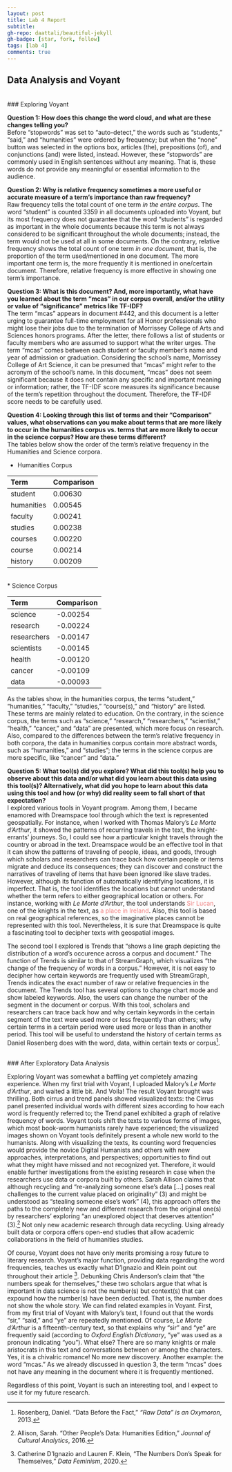 ```yaml
---
layout: post
title: Lab 4 Report
subtitle:
gh-repo: daattali/beautiful-jekyll
gh-badge: [star, fork, follow]
tags: [lab 4]
comments: true
---
```


## Data Analysis and Voyant

<br/>
### Exploring Voyant

**Question 1: How does this change the word cloud, and what are these changes telling you?**<br/>
Before “stopwords” was set to “auto-detect,” the words such as “students,” “said,” and “humanities” were ordered by frequency; but when the “none” button was selected in the options box, articles (the), prepositions (of), and conjunctions (and) were listed, instead. However, these “stopwords” are commonly used in English sentences without any meaning. That is, these words do not provide any meaningful or essential information to the audience.

**Question 2: Why is relative frequency sometimes a more useful or accurate measure of a term’s importance than raw frequency?**<br/>
Raw frequency tells the total count of one term *in the entire corpus*. The word “student” is counted 3359 in all documents uploaded into Voyant, but its most frequency does not guarantee that the word “students” is regarded as important in the whole documents because this term is not always considered to be significant throughout the whole documents; instead, the term would not be used at all in some documents. On the contrary, relative frequency shows the total count of one term *in one document*, that is, the proportion of the term used/mentioned in one document. The more important one term is, the more frequently it is mentioned in one/certain document. Therefore, relative frequency is more effective in showing one term’s importance.

**Question 3: What is this document? And, more importantly, what have you learned about the term “mcas” in our corpus overall, and/or the utility or value of “significance” metrics like TF-IDF?**<br/>
The term “mcas” appears in document #442, and this document is a letter urging to guarantee full-time employment for all Honor professionals who might lose their jobs due to the termination of Morrissey College of Arts and Sciences honors programs. After the letter, there follows a list of students or faculty members who are assumed to support what the writer urges. The term “mcas” comes between each student or faculty member’s name and year of admission or graduation. Considering the school’s name, Morrissey College of Art Science, it can be presumed that “mcas” might refer to the acronym of the school’s name. In this document, “mcas” does not seem significant because it does not contain any specific and important meaning or information; rather, the TF-IDF score measures its significance because of the term’s repetition throughout the document. Therefore, the TF-IDF score needs to be carefully used.

**Question 4: Looking through this list of terms and their “Comparison” values, what observations can you make about terms that are more likely to occur in the humanities corpus vs. terms that are more likely to occur in the science corpus? How are these terms different?**<br/>
The tables below show the order of the term’s relative frequency in the Humanities and Science corpora.

* Humanities Corpus

|  Term | Comparison |
| :-----| :---|
| student | 0.00630 |
| humanities | 0.00545 |
| faculty | 0.00241 |
| studies | 0.00238 |
| courses | 0.00220 |
| course | 0.00214 |
| history | 0.00209 |

<br/>
* Science Corpus

|  Term | Comparison |
| :-----| :---|
| science | -0.00254 |
| research | -0.00224 |
| researchers | -0.00147 |
| scientists | -0.00145 |
| health | -0.00120 |
| cancer | -0.00109 |
| data | -0.00093 |

As the tables show, in the humanities corpus, the terms “student,” “humanities,” “faculty,” “studies,” “course(s),” and “history” are listed. These terms are mainly related to education. On the contrary, in the science corpus, the terms such as “science,” “research,” “researchers,” “scientist,” “health,” “cancer,” and “data” are presented, which more focus on research. Also, compared to the differences between the term’s relative frequency in both corpora, the data in humanities corpus contain more abstract words, such as “humanities,” and “studies”; the terms in the science corpus are more specific, like “cancer” and “data.”

**Question 5: What tool(s) did you explore? What did this tool(s) help you to observe about this data and/or what did you learn about this data using this tool(s)? Alternatively, what did you hope to learn about this data using this tool and how (or why) did reality seem to fall short of that expectation?**<br/>
I explored various tools in Voyant program. Among them, I became enamored with Dreamspace tool through which the text is represented geospatially. For instance, when I worked with Thomas Malory’s *Le Morte d’Arthur*, it showed the patterns of recurring travels in the text, the knight-errants’ journeys. So, I could see how a particular knight travels through the country or abroad in the text. Dreamspace would be an effective tool in that it can show the patterns of traveling of people, ideas, and goods, through which scholars and researchers can trace back how certain people or items migrate and deduce its consequences; they can discover and construct the narratives of traveling of items that have been ignored like slave trades. However, although its function of automatically identifying locations, it is imperfect. That is, the tool identifies the locations but cannot understand whether the term refers to either geographical location or others. For instance, working with *Le Morte d’Arthur*, the tool understands <span style="color: lightcoral;">Sir Lucan</span>, one of the knights in the text, as <span style="color: lightcoral;">a place in Ireland</span>. Also, this tool is based on real geographical references, so the imaginative places cannot be represented with this tool. Nevertheless, it is sure that Dreamspace is quite a fascinating tool to decipher texts with geospatial images.

The second tool I explored is Trends that “shows a line graph depicting the distribution of a word’s occurence across a corpus and document.” The function of Trends is similar to that of StreamGraph, which visualizes “the change of the frequency of words in a corpus.” However, it is not easy to decipher how certain keywords are frequently used with StreamGraph, Trends indicates the exact number of raw or relative frequencies in the document. The Trends tool has several options to change chart mode and show labeled keywords. Also, the users can change the number of the segment in the document or corpus. With this tool, scholars and researchers can trace back how and why certain keywords in the certain segment of the text were used more or less frequently than others; why certain terms in a certain period were used more or less than in another period. This tool will be useful to understand the history of certain terms as Daniel Rosenberg does with the word, data, within certain texts or corpus[^1].  


<br/>
### After Exploratory Data Analysis

Exploring Voyant was somewhat a baffling yet completely amazing experience. When my first trial with Voyant, I uploaded Malory’s *Le Morte d’Arthur*, and waited a little bit. And Voila! The result Voyant brought was thrilling. Both cirrus and trend panels showed visualized texts: the Cirrus panel presented individual words with different sizes according to how each word is frequently referred to; the Trend panel exhibited a graph of relative frequency of words. Voyant tools shift the texts to various forms of images, which most book-worm humanists rarely have experienced; the visualized images shown on Voyant tools definitely present a whole new world to the humanists. Along with visualizing the texts, its counting word frequencies would provide the novice Digital Humanists and others with new approaches, interpretations, and perspectives; opportunities to find out what they might have missed and not recognized yet. Therefore, it would enable further investigations from the existing research in case when the researchers use data or corpora built by others. Sarah Allison claims that although recycling and “re-analyzing someone else’s data [...] poses real challenges to the current value placed on originality” (3) and might be understood as “stealing someone else’s work” (4), this approach offers the paths to the completely new and different research from the original one(s) by researchers’ exploring “an unexplored object that deserves attention” (3).[^2] Not only new academic research through data recycling. Using already built data or corpora offers open-end studies that allow academic collaborations in the field of humanities studies.

Of course, Voyant does not have only merits promising a rosy future to literary research. Voyant’s major function, providing data regarding the word frequencies, teaches us exactly what D’Ignazio and Klein point out throughout their article [^3]. Debunking Chris Anderson’s claim that “the numbers speak for themselves,” these two scholars argue that what is important in data science is not the number(s) but context(s) that can expound how the number(s) have been deducted. That is, the number does not show the whole story. We can find related examples in Voyant. First, from my first trial of Voyant with Malory’s text, I found out that the words “sir,” “said,” and “ye” are repeatedly mentioned. Of course, *Le Morte d’Arthur* is a fifteenth-century text, so that explains why “sir” and “ye” are frequently said (according to *Oxford English Dictionary*, “ye” was used as a pronoun indicating “you”). What else? There are so many knights or male aristocrats in this text and conversations between or among the characters. Yes, it is a chivalric romance! No more new discovery. Another example: the word “mcas.” As we already discussed in question 3, the term “mcas” does not have any meaning in the document where it is frequently mentioned.

Regardless of this point, Voyant is such an interesting tool, and I expect to use it for my future research.

[^1]: Rosenberg, Daniel. “Data Before the Fact,” *“Raw Data” is an Oxymoron*, 2013.
[^2]: Allison, Sarah. “Other People’s Data: Humanities Edition,” *Journal of Cultural Analytics*, 2016.
[^3]: Catherine D’Ignazio and Lauren F. Klein, “The Numbers Don’s Speak for Themselves,” *Data Feminism*, 2020.
